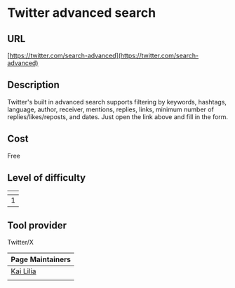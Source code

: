 # Twitter advanced search

## URL

[https://twitter.com/search-advanced](https://twitter.com/search-advanced)

## Description

Twitter's built in advanced search supports filtering by keywords, hashtags, language, author, receiver, mentions, replies, links, minimum number of replies/likes/reposts, and dates. Just open the link above and fill in the form.

## Cost

Free

## Level of difficulty

<table><thead><tr><th data-type="rating" data-max="5"></th></tr></thead><tbody><tr><td>1</td></tr></tbody></table>

## Tool provider

Twitter/X

<table><thead><tr><th data-type="users" data-multiple>Page Maintainers</th></tr></thead><tbody><tr><td><a href="https://app.gitbook.com/u/sJIljbKbFva9PHVVmkcbA9IcbRj1">Kai Lilia</a></td></tr><tr><td></td></tr></tbody></table>
